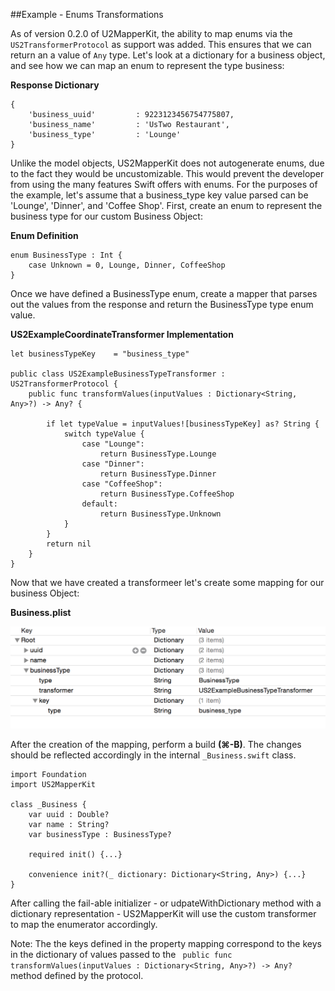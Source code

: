 ##Example - Enums Transformations

As of version 0.2.0 of U2MapperKit, the ability to map enums via the `US2TransformerProtocol` as support was added. This ensures that we can return an a value of `Any` type. Let's look at a dictionary for a business object, and see how we can map an enum to represent the type business:

**Response Dictionary**

```
{
	'business_uuid'  	 	: 9223123456754775807,
	'business_name'  		: 'UsTwo Restaurant',
	'business_type'			: 'Lounge'
}
```

Unlike the model objects, US2MapperKit does not autogenerate enums, due to the fact they would be uncustomizable. This would prevent the developer from using the many features Swift offers with enums. For the purposes of the example, let's assume that a business_type key value parsed can be 'Lounge', 'Dinner', and 'Coffee Shop'. First, create an enum to represent the business type for our custom Business Object:

**Enum Definition**

```
enum BusinessType : Int {
    case Unknown = 0, Lounge, Dinner, CoffeeShop
}
```

Once we have defined a BusinessType enum, create a mapper that parses out the values from the response and return the BusinessType type enum value. 

**US2ExampleCoordinateTransformer Implementation**

```
let businessTypeKey    = "business_type"

public class US2ExampleBusinessTypeTransformer : US2TransformerProtocol {
    public func transformValues(inputValues : Dictionary<String, Any>?) -> Any? {
        
        if let typeValue = inputValues![businessTypeKey] as? String {
            switch typeValue {
                case "Lounge":
                    return BusinessType.Lounge
                case "Dinner":
                    return BusinessType.Dinner
                case "CoffeeShop":
                    return BusinessType.CoffeeShop
                default:
                    return BusinessType.Unknown
            }
        }
        return nil
    }
}
```

Now that we have created a transformeer let's create some mapping for our business Object:

**Business.plist**
<br/>

![alt tag](/documentation/readme_assets/enum_example_plist.png?raw=true)
<br/>

After the creation of the mapping, perform a build **(⌘-B)**. The changes should be reflected accordingly in the internal `_Business.swift` class.


```
import Foundation
import US2MapperKit

class _Business {
	var uuid : Double?
	var name : String?
	var businessType : BusinessType?

 	required init() {...}

 	convenience init?(_ dictionary: Dictionary<String, Any>) {...}
} 

```
After calling the fail-able initializer - or udpateWithDictionary method with a dictionary representation - US2MapperKit will use the custom transformer to map the enumerator accordingly.


Note: The the keys defined in the property mapping correspond to the keys in the dictionary of values passed to the ` public func transformValues(inputValues : Dictionary<String, Any>?) -> Any?` method defined by the protocol. 
